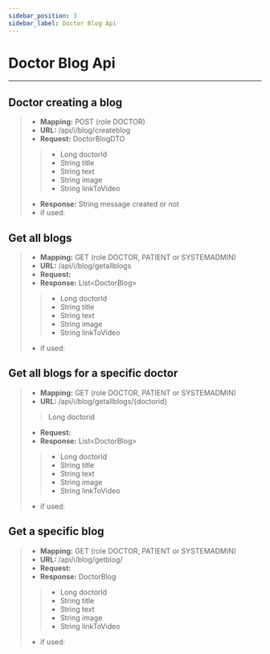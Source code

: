```yaml
---
sidebar_position: 3
sidebar_label: Doctor Blog Api
---
```


# Doctor Blog Api

---
## Doctor creating a blog
>- **Mapping:**  POST (role DOCTOR)
>- **URL:**  /api/i/blog/createblog
>- **Request:** DoctorBlogDTO
>>- Long doctorId
>>- String title
>>- String text
>>- String image
>>- String linkToVideo
>- **Response:** String message created or not
>- if used: 

## Get all blogs
>- **Mapping:**  GET (role DOCTOR, PATIENT or SYSTEMADMIN)
>- **URL:**  /api/i/blog/getallblogs
>- **Request:** 
>- **Response:** List&LT;DoctorBlog>
>>- Long doctorId
>>- String title
>>- String text
>>- String image
>>- String linkToVideo
>- if used: 

## Get all blogs for a specific doctor
>- **Mapping:**  GET (role DOCTOR, PATIENT or SYSTEMADMIN)
>- **URL:**  /api/i/blog/getallblogs/{doctorid}
>> Long doctorid
>- **Request:** 
>- **Response:** List&LT;DoctorBlog>
>>- Long doctorId
>>- String title
>>- String text
>>- String image
>>- String linkToVideo
>- if used: 

## Get a specific blog
>- **Mapping:**  GET (role DOCTOR, PATIENT or SYSTEMADMIN)
>- **URL:**  /api/i/blog/getblog/
>- **Request:** 
>- **Response:** DoctorBlog
>>- Long doctorId
>>- String title
>>- String text
>>- String image
>>- String linkToVideo
>- if used: 
